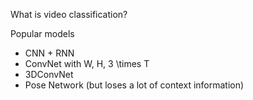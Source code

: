 

What is video classification?


Popular models
- CNN + RNN
- ConvNet with W, H, 3 \times T
- 3DConvNet
- Pose Network (but loses a lot of context information)